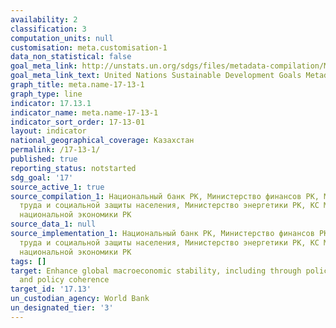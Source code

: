 ```yaml
---
availability: 2
classification: 3
computation_units: null
customisation: meta.customisation-1
data_non_statistical: false
goal_meta_link: http://unstats.un.org/sdgs/files/metadata-compilation/Metadata-Goal-17.pdf
goal_meta_link_text: United Nations Sustainable Development Goals Metadata (pdf 468kB)
graph_title: meta.name-17-13-1
graph_type: line
indicator: 17.13.1
indicator_name: meta.name-17-13-1
indicator_sort_order: 17-13-01
layout: indicator
national_geographical_coverage: Казахстан
permalink: /17-13-1/
published: true
reporting_status: notstarted
sdg_goal: '17'
source_active_1: true
source_compilation_1: Национальный банк РК, Министерство финансов РК, Министерство
  труда и социальной защиты населения, Министерство энергетики РК, КС Министерство
  национальной экономики РК
source_data_1: null
source_implementation_1: Национальный банк РК, Министерство финансов РК, Министерство
  труда и социальной защиты населения, Министерство энергетики РК, КС Министерство
  национальной экономики РК
tags: []
target: Enhance global macroeconomic stability, including through policy coordination
  and policy coherence
target_id: '17.13'
un_custodian_agency: World Bank
un_designated_tier: '3'
---
```

